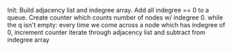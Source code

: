 Init: Build adjacency list and indegree array. Add all indegree == 0 to a queue. Create counter which counts number of nodes w/ indegree 0.
while the q isn't empty:
every time we come across a node which has indegree of 0, increment counter
iterate through adjacency list and subtract from indegree array